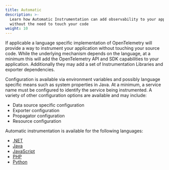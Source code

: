 ```yaml
---
title: Automatic
description: >-
  Learn how Automatic Instrumentation can add observability to your application
  without the need to touch your code
weight: 10
---
```


If applicable a language specific implementation of OpenTelemetry will provide a
way to instrument your application without touching your source code. While the
underlying mechanism depends on the language, at a minimum this will add the
OpenTelemetry API and SDK capabilities to your application. Additionally they
may add a set of Instrumentation Libraries and exporter dependencies.

Configuration is available via environment variables and possibly language
specific means such as system properties in Java. At a minimum, a service name
must be configured to identify the service being instrumented. A variety of
other configuration options are available and may include:

- Data source specific configuration
- Exporter configuration
- Propagator configuration
- Resource configuration

Automatic instrumentation is available for the following languages:

- [.NET](/docs/languages/net/automatic/)
- [Java](/docs/languages/java/automatic/)
- [JavaScript](/docs/languages/js/automatic/)
- [PHP](/docs/languages/php/automatic/)
- [Python](/docs/languages/python/automatic/)

